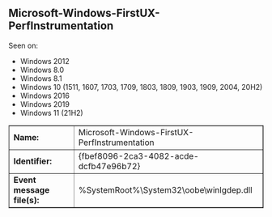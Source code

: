 ## Microsoft-Windows-FirstUX-PerfInstrumentation

Seen on:
* Windows 2012
* Windows 8.0
* Windows 8.1
* Windows 10 (1511, 1607, 1703, 1709, 1803, 1809, 1903, 1909, 2004, 20H2)
* Windows 2016
* Windows 2019
* Windows 11 (21H2)

<table border="1" class="docutils">
  <tbody>
    <tr>
      <td><b>Name:</b></td>
      <td>Microsoft-Windows-FirstUX-PerfInstrumentation</td>
    </tr>
    <tr>
      <td><b>Identifier:</b></td>
      <td>{fbef8096-2ca3-4082-acde-dcfb47e96b72}</td>
    </tr>
    <tr>
      <td><b>Event message file(s):</b></td>
      <td>%SystemRoot%\System32\oobe\winlgdep.dll</td>
    </tr>
  </tbody>
</table>

&nbsp;

